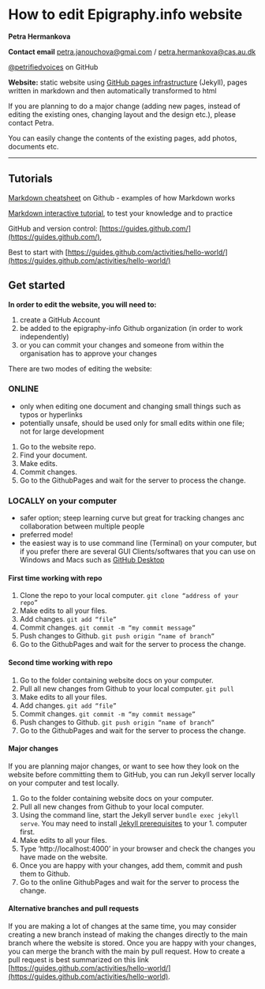 # How to edit Epigraphy.info website
**Petra Hermankova**

**Contact email** [petra.janouchova@gmai.com](mailto:petra.janouchova@gmail.com) / [petra.hermankova@cas.au.dk](mailto:petra.janouchova@gmail.com) 

[@petrifiedvoices](https://github.com/petrifiedvoices) on GitHub

**Website:** static website using [GitHub pages infrastructure](https://guides.github.com/features/pages/) (Jekyll), pages written in markdown and then automatically transformed to html

If you are planning to do a major change (adding new pages, instead of editing the existing ones, changing layout and the design etc.), please contact Petra.

You can easily change the contents of the existing pages, add photos, documents etc.

---

## Tutorials
[Markdown cheatsheet](https://github.com/adam-p/markdown-here/wiki/Markdown-Cheatsheet) on Github - examples of how Markdown works

[Markdown interactive tutorial](https://github.com/adam-p/markdown-here/wiki/Markdown-Cheatsheet), to test your knowledge and to practice

GitHub and version control: [https://guides.github.com/](https://guides.github.com/), 

Best to start with [https://guides.github.com/activities/hello-world/](https://guides.github.com/activities/hello-world/)

## Get started

**In order to edit the website, you will need to:**
1. create a GitHub Account
1. be added to the epigraphy-info Github organization (in order to work independently)
1. or you can commit your changes and someone from within the organisation has to approve your changes


There are two modes of editing the website:

### ONLINE 

- only when editing one document and changing small things such as typos or hyperlinks
- potentially unsafe, should be used only for small edits within one file; not for large development

1. Go to the website repo.
1. Find your document.
1. Make edits.
1. Commit changes.
1. Go to the GithubPages and wait for the server to process the change.

### LOCALLY on your computer

- safer option; steep learning curve but great for tracking changes anc collaboration between multiple people
- preferred mode!
- the easiest way is to use command line (Terminal) on your computer, but if you prefer there are several GUI Clients/softwares that you can use on Windows and Macs such as [GitHub Desktop](https://desktop.github.com/)
	
#### First time working with repo

1. Clone the repo to your local computer. `git clone “address of your repo” `
1. Make edits to all your files.
1. Add changes. `git add “file” `
1. Commit changes. `git commit -m “my commit message” `
1. Push changes to Github. `git push origin “name of branch” `
1. Go to the GithubPages and wait for the server to process the change.

#### Second time working with repo

1. Go to the folder containing website docs on your computer.
1. Pull all new changes from Github to your local computer. `git pull ` 
1. Make edits to all your files.
1. Add changes. `git add “file” `
1. Commit changes. `git commit -m “my commit message” `
1. Push changes to Github. `git push origin “name of branch” `
1. Go to the GithubPages and wait for the server to process the change.

#### Major changes

If you are planning major changes, or want to see how they look on the website before committing them to GitHub, you can run Jekyll server locally on your computer and test locally.

1. Go to the folder containing website docs on your computer.
1. Pull all new changes from Github to your local computer.
1. Using the command line, start the Jekyll server `bundle exec jekyll serve`. You may need to install [Jekyll prerequisites](https://jekyllrb.com/docs/) to your 1. computer first.
1. Make edits to all your files.
1. Type ‘http://localhost:4000’ in your browser and check the changes you have made on the website. 
1. Once you are happy with your changes, add them, commit and push them to Github.
1. Go to the online GithubPages and wait for the server to process the change.

#### Alternative branches and pull requests

If you are making a lot of changes at the same time, you may consider creating a new branch instead of making the changes directly to the main branch where the website is stored. Once you are happy with your changes, you can merge the branch with the main by pull request. How to create a pull request is best summarized on this link [https://guides.github.com/activities/hello-world/](https://guides.github.com/activities/hello-world).
